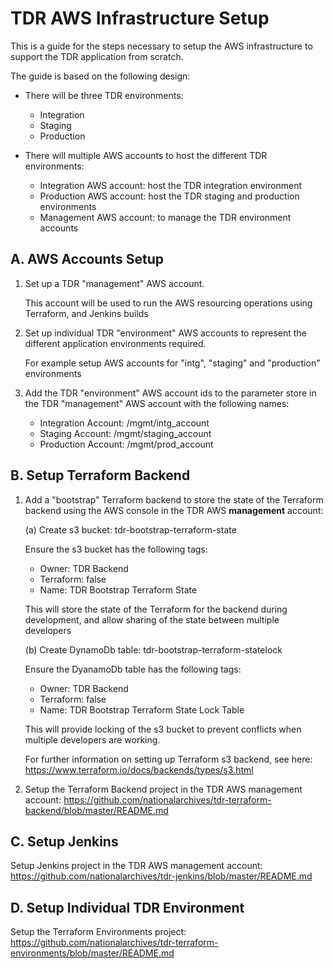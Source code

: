 # TDR AWS Infrastructure Setup

This is a guide for the steps necessary to setup the AWS infrastructure to support the TDR application from scratch.

The guide is based on the following design:
* There will be three TDR environments:

  * Integration
  * Staging
  * Production
  
* There will multiple AWS accounts to host the different TDR environments:

  * Integration AWS account: host the TDR integration environment
  * Production AWS account: host the TDR staging and production environments
  * Management AWS account: to manage the TDR environment accounts

## A. AWS Accounts Setup

1. Set up a TDR "management" AWS account.

   This account will be used to run the AWS resourcing operations using Terraform, and Jenkins builds

2. Set up individual TDR "environment" AWS accounts to represent the different application environments required. 

   For example setup AWS accounts for "intg", "staging" and "production" environments
   
3. Add the TDR "environment" AWS account ids to the parameter store in the TDR "management" AWS account with the following names:

   * Integration Account: /mgmt/intg_account
   * Staging Account: /mgmt/staging_account
   * Production Account: /mgmt/prod_account

## B. Setup Terraform Backend

1. Add a "bootstrap" Terraform backend to store the state of the Terraform backend using the AWS console in the TDR AWS **management** account:

   (a) Create s3 bucket: tdr-bootstrap-terraform-state
   
      Ensure the s3 bucket has the following tags:
      
      * Owner: TDR Backend
      * Terraform: false
      * Name: TDR Bootstrap Terraform State
       
      This will store the state of the Terraform for the backend during development, and allow sharing of the state between multiple developers
   
   (b) Create DynamoDb table: tdr-bootstrap-terraform-statelock
   
      Ensure the DyanamoDb table has the following tags:
      
      * Owner: TDR Backend
      * Terraform: false
      * Name: TDR Bootstrap Terraform State Lock Table
   
      This will provide locking of the s3 bucket to prevent conflicts when multiple developers are working.
      
   For further information on setting up Terraform s3 backend, see here: https://www.terraform.io/docs/backends/types/s3.html

2. Setup the Terraform Backend project in the TDR AWS management account: https://github.com/nationalarchives/tdr-terraform-backend/blob/master/README.md

## C. Setup Jenkins

Setup Jenkins project in the TDR AWS management account: https://github.com/nationalarchives/tdr-jenkins/blob/master/README.md

## D. Setup Individual TDR Environment

Setup the Terraform Environments project: https://github.com/nationalarchives/tdr-terraform-environments/blob/master/README.md
